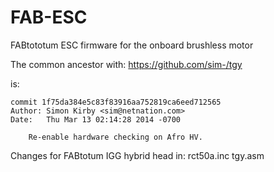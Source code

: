 FAB-ESC
=======

FABtototum ESC firmware for the onboard brushless motor

The common ancestor with:
https://github.com/sim-/tgy

is:
```
commit 1f75da384e5c83f83916aa752819ca6eed712565
Author: Simon Kirby <sim@netnation.com>
Date:   Thu Mar 13 02:14:28 2014 -0700

    Re-enable hardware checking on Afro HV.
```
Changes for FABtotum IGG hybrid head in:
rct50a.inc
tgy.asm
